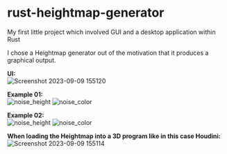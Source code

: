 # rust-heightmap-generator

My first little project which involved GUI and a desktop application within Rust

I chose a Heightmap generator out of the motivation that it produces a graphical output. 

**UI:**<br>
![Screenshot 2023-09-09 155120](https://github.com/JeremiasMeister/rust-heightmap-generator/assets/85162425/c145782a-4442-4e89-aa98-181296a898b9)

**Example 01:**<br>
![noise_height](https://github.com/JeremiasMeister/rust-heightmap-generator/assets/19373094/4acf4336-e5c8-42ba-8067-96746623414b) ![noise_color](https://github.com/JeremiasMeister/rust-heightmap-generator/assets/19373094/9d8c89df-f8f1-4295-b3ec-3e47808900b6)

**Example 02:**<br>
![noise_height](https://github.com/JeremiasMeister/rust-heightmap-generator/assets/85162425/3ff5890b-2525-462e-b9a7-c977ffe0da21) ![noise_color](https://github.com/JeremiasMeister/rust-heightmap-generator/assets/85162425/743fd5e3-57ec-4b31-b41b-8426d2de1793)

**When loading the Heightmap into a 3D program like in this case Houdini:**<br>
![Screenshot 2023-09-09 155114](https://github.com/JeremiasMeister/rust-heightmap-generator/assets/85162425/34ad3a1c-740c-4973-bb22-b3bd32866aab)



